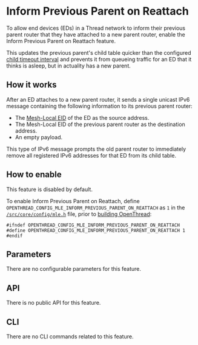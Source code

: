 
# Inform Previous Parent on Reattach

To allow end devices (EDs) in a Thread network to inform their previous parent
router that they have attached to a new parent router, enable the Inform
Previous Parent on Reattach feature.

This updates the previous parent's child table quicker than the configured
[child timeout
interval](https://openthread.io/reference/group/api-thread-general#otthreadgetchildtimeout) and
prevents it from queueing traffic for an ED that it thinks is asleep, but in
actuality has a new parent.

## How it works

After an ED attaches to a new parent router, it sends a single unicast IPv6
message containing the following information to its previous parent router:

-   The [Mesh-Local
    EID](https://openthread.io/guides/thread-primer/ipv6-addressing#mesh-local-eid-ml-eid) of the ED
    as the source address.
-   The Mesh-Local EID of the previous parent router as the destination address.
-   An empty payload.

This type of IPv6 message prompts the old parent router to immediately remove
all registered IPv6 addresses for that ED from its child table.

## How to enable

This feature is disabled by default.

To enable Inform Previous Parent on Reattach, define
`OPENTHREAD_CONFIG_MLE_INFORM_PREVIOUS_PARENT_ON_REATTACH` as `1` in the
[`/src/core/config/mle.h`](https://github.com/openthread/openthread/blob/master/src/core/config/mle.h)
file, prior to [building OpenThread](https://openthread.io/guides/build):

```
#ifndef OPENTHREAD_CONFIG_MLE_INFORM_PREVIOUS_PARENT_ON_REATTACH
#define OPENTHREAD_CONFIG_MLE_INFORM_PREVIOUS_PARENT_ON_REATTACH 1
#endif
```

## Parameters

There are no configurable parameters for this feature.

## API

There is no public API for this feature.

## CLI

There are no CLI commands related to this feature.



